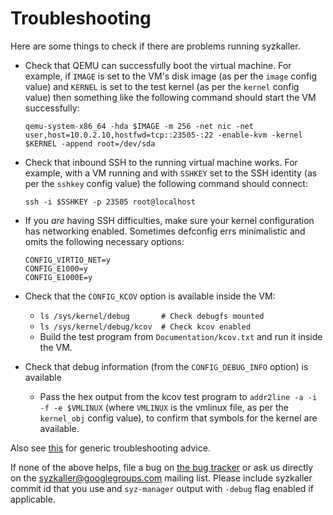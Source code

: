 # Troubleshooting

Here are some things to check if there are problems running syzkaller.

 - Check that QEMU can successfully boot the virtual machine.  For example,
   if `IMAGE` is set to the VM's disk image (as per the `image` config value)
   and `KERNEL` is set to the test kernel (as per the `kernel` config value)
   then something like the following command should start the VM successfully:

     ```shell
     qemu-system-x86_64 -hda $IMAGE -m 256 -net nic -net user,host=10.0.2.10,hostfwd=tcp::23505-:22 -enable-kvm -kernel $KERNEL -append root=/dev/sda
     ```

 - Check that inbound SSH to the running virtual machine works.  For example, with
   a VM running and with `SSHKEY` set to the SSH identity (as per the `sshkey` config value) the
   following command should connect:

     ```shell
     ssh -i $SSHKEY -p 23505 root@localhost
     ```

 - If you *are* having SSH difficulties, make sure your kernel configuration
   has networking enabled. Sometimes defconfig errs minimalistic and omits the
   following necessary options:
     ```shell
     CONFIG_VIRTIO_NET=y
     CONFIG_E1000=y
     CONFIG_E1000E=y
     ```

 - Check that the `CONFIG_KCOV` option is available inside the VM:
    - `ls /sys/kernel/debug       # Check debugfs mounted`
    - `ls /sys/kernel/debug/kcov  # Check kcov enabled`
    - Build the test program from `Documentation/kcov.txt` and run it inside the VM.

 - Check that debug information (from the `CONFIG_DEBUG_INFO` option) is available
    - Pass the hex output from the kcov test program to `addr2line -a -i -f -e $VMLINUX` (where
      `VMLINUX` is the vmlinux file, as per the `kernel_obj` config value), to confirm
      that symbols for the kernel are available.

Also see [this](/docs/troubleshooting.md) for generic troubleshooting advice.

If none of the above helps, file a bug on [the bug tracker](https://github.com/ManhNDd/syzkaller/issues)
or ask us directly on the syzkaller@googlegroups.com mailing list.
Please include syzkaller commit id that you use and `syz-manager` output with `-debug` flag enabled if applicable.
